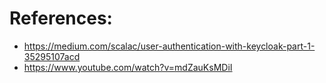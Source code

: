 # References:

- https://medium.com/scalac/user-authentication-with-keycloak-part-1-35295107acd
- https://www.youtube.com/watch?v=mdZauKsMDiI